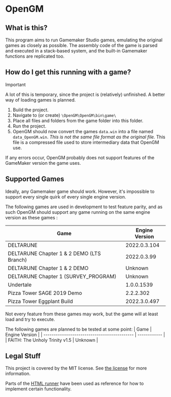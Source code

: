 # OpenGM

## What is this?
This program aims to run Gamemaker Studio games, emulating the original games as closely as possible. The assembly code of the game is parsed and executed in a stack-based system, and the built-in Gamemaker functions are replicated too.

## How do I get this running with a game?
> [!IMPORTANT]  
> A lot of this is temporary, since the project is (relatively) unfinished. A better way of loading games is planned.
1. Build the project.
2. Navigate to (or create) `\OpenGM\OpenGM\bin\game\`
3. Place all files and folders from the game folder into this folder.
5. Run the project.
6. OpenGM should now convert the games `data.win` into a file named `data_OpenGM.win`. *This is not the same file format as the original file.* This file is a compressed file used to store intermediary data that OpenGM use.

If any errors occur, OpenGM probably does not support features of the GameMaker version the game uses.

## Supported Games
Ideally, any Gamemaker game should work. However, it's impossible to support every single quirk of every single engine version.

The following games are used in development to test feature parity, and as such OpenGM should support any game running on the same engine version as these games :

| Game | Engine Version |
| -------------------------------------------- | ------------ |
| DELTARUNE                                    | 2022.0.3.104 |
| DELTARUNE Chapter 1 & 2 DEMO (LTS Branch)    | 2022.0.3.99  |
| DELTARUNE Chapter 1 & 2 DEMO                 | Unknown      |
| DELTARUNE Chapter 1 (SURVEY_PROGRAM)         | Unknown      |
| Undertale                                    | 1.0.0.1539   |
| Pizza Tower SAGE 2019 Demo                   | 2.2.2.302    |
| Pizza Tower Eggplant Build                   | 2022.3.0.497 |

Not every feature from these games may work, but the game will at least load and try to execute.

The following games are planned to be tested at some point:
| Game  | Engine Version |
| -------------------------------------------- | ------------ |
| FAITH: The Unholy Trinity v1.5               | Unknown      |

## Legal Stuff
This project is covered by the MIT license. See [the license](LICENSE) for more information.

Parts of the [HTML runner](https://github.com/YoYoGames/GameMaker-HTML5) have been used as reference for how to implement certain functionality.
